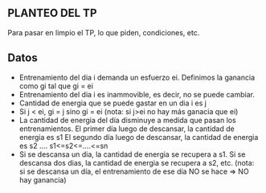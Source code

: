 ## PLANTEO DEL TP
Para pasar en limpio el TP, lo que piden, condiciones, etc.

## Datos
- Entrenamiento del dia i demanda un esfuerzo ei. Definimos la ganancia como gi tal que
  gi = ei
- Entrenamiento del dia i es inammovible, es decir, no se puede cambiar.
- Cantidad de energia que se puede gastar en un dia i es j
- Si j < ei, gi = j sino gi = ei (nota: si j>ei no hay más ganacia que ei)
- La cantidad de energia del día disminuye a medida que pasan los entrenamientos.
  El primer día luego de descansar, la cantidad de energia es s1
  El segundo día luego de descansar, la cantidad de energia es s2
  .... s1<=s2<=....<=sn
- Si se descansa un dia, la cantidad de energia se recupera a s1. Si se descansa dos dias, la cantidad de energia se recupera a s2, etc.
  (nota: si se descansa un día, el entrenamiento de ese día NO se hace => NO hay ganancia)